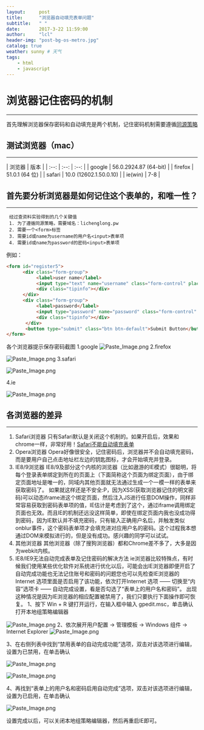 ```yaml
---
layout:     post
title:      "浏览器自动填充表单问题"
subtitle:   " "
date:       2017-3-22 11:59:00
author:     "lcl"
header-img: "post-bg-os-metro.jpg"
catalog: true
weather: sunny # 天气
tags:
    - html
    - javascript
---
```


# 浏览器记住密码的机制
---
首先理解浏览器保存密码和自动填充是两个机制，记住密码机制需要遵循[同源策略](http://baike.baidu.com/link?url=1UygF57OpBrK733OtVWZhrX7H-i9PmWdoLOnl4BkNdatA3OqOB4VHwLTxDshFkUz3mnhmTvRacF7YHjCT8gEeg4ZXaLacjW1ri6VFm1yhfUUuTyVbyp0NV9NzxAQ4FdL)
## 测试浏览器（mac）
---
| 浏览器 | 版本 |
| :--: | :--: | :--: |
| google | 56.0.2924.87  (64-bit) |
| firefox | 51.0.1 (64 位) |
| safari | 10.0 (12602.1.50.0.10) |
| ie(win) | 7-8 |
## 首先要分析浏览器是如何记住这个表单的，和唯一性？
<!--more-->
---
     经过查资料实验得到的几个关键值
     1. 为了遵循同源策略，需要域名：lichenglong.pw
     2. 需要一个<form>标签
     3. 需要id或name为username的用户名<input>表单项
     4. 需要id或name为password的密码<input>表单项


例如：
```html
<form id="register5">
      <div class="form-group">
           <label>user name</label>
           <input type="text" name="username" class="form-control" placeholder="Enter text">
           <div class="tipinfo"></div>
      </div>
      <div class="form-group">
           <label>password</label>
           <input type="password" name="password" class="form-control" placeholder="Enter text">
           <div class="tipinfo"></div>
       </div>
       <button type="submit" class="btn btn-default">Submit Button</button>
</form>
```
各个浏览器提示保存密码截图
1.google
![Paste_Image.png](http://upload-images.jianshu.io/upload_images/4450341-5df21d026404e17d.png?imageMogr2/auto-orient/strip%7CimageView2/2/w/1240)
2.firefox

![Paste_Image.png](http://upload-images.jianshu.io/upload_images/4450341-ff7525ecb9e78db3.png?imageMogr2/auto-orient/strip%7CimageView2/2/w/1240)
3.safari

![Paste_Image.png](http://upload-images.jianshu.io/upload_images/4450341-8f93151cccbf1d67.png?imageMogr2/auto-orient/strip%7CimageView2/2/w/1240)

4.ie

![Paste_Image.png](http://upload-images.jianshu.io/upload_images/4450341-7d174e15f948b206.png?imageMogr2/auto-orient/strip%7CimageView2/2/w/1240)

## 各浏览器的差异
---
1. Safari浏览器
只有Safari默认是关闭这个机制的。如果开启后，效果和chrome一样，非常好用！[Safari不能自动填充表单](https://support.apple.com/kb/PH19270?viewlocale=zh_CN&locale=zh_CN)
2. Opera浏览器
Opera好像很安全，记住密码后，浏览器并不会自动填充密码，而是要用户自己点击地址栏左边的钥匙图标，才会开始填充并登录。
3. IE8/9浏览器
IE8/9及部分这个内核的浏览器（比如遨游的IE模式）很聪明，将每个登录表单绑定到所在的页面上（下面简称这个页面为绑定页面），由于绑定页面地址是唯一的，同域内其他页面就无法通过生成一个一模一样的表单来获取密码了。
如果就这样还是不安全:P，因为XSS(获取浏览器记住的明文密码)可以动态iframe进这个绑定页面，然后注入JS进行任意DOM操作，同样非常容易获取到密码表单项的值，IE估计是考虑到了这个，通过iframe调用绑定页面也无效。而且IE的机制还远没这样简单，即使在绑定页面内我也没成功得到密码，因为IE默认并不填充密码，只有输入正确用户名后，并触发类似onblur事件，这个密码表单项才会填充进对应用户名的密码。这个过程我本想通过DOM来模拟进行的，但是没有成功。感兴趣的同学可以试试。
4. 其他浏览器
其他浏览器（除了搜狗浏览器）都和Chrome差不多了，大多是因为webkit内核。
5. IE8/IE9无法自动完成表单及记住密码的解决方法
ie浏览器比较特殊点，有时候我们使用某些优化软件对系统进行优化以后，可能会出IE浏览器即便开启了自动完成功能也无法记住账号和密码的问题您也可以先检查IE浏览器的 Internet 选项里面是否启用了该功能，依次打开Internet 选项 —— 切换至“内容”选项卡 —— 自动完成设置，看是否勾选了“表单上的用户名和密码”。 出现这种情况是因为IE浏览器的相应配置被禁用了，我们只要执行下面操作即可恢复。
1、按下 Win + R 键打开运行，在输入框中输入 gpedit.msc，单击确认打开本地组策略编辑器

![Paste_Image.png](http://upload-images.jianshu.io/upload_images/4450341-3a78c12beaec76e3.png?imageMogr2/auto-orient/strip%7CimageView2/2/w/1240)
2、依次展开用户配置 → 管理模板 → Windows 组件 → Internet Explorer
![Paste_Image.png](http://upload-images.jianshu.io/upload_images/4450341-a4dd52cb968eca23.png)

3、在右侧列表中找到“禁用表单的自动完成功能”选项，双击对该选项进行编辑，设置为已禁用，在单击确认

![Paste_Image.png](http://upload-images.jianshu.io/upload_images/4450341-634ddc804a024849.png?imageMogr2/auto-orient/strip%7CimageView2/2/w/1240)

![Paste_Image.png](http://upload-images.jianshu.io/upload_images/4450341-54b77e039ce564d3.png)

4、再找到“表单上的用户名和密码启用自动完成”选项，双击对该选项进行编辑，设置为已启用，在单击确认

![Paste_Image.png](http://upload-images.jianshu.io/upload_images/4450341-91dcc64ec9a4d92e.png?imageMogr2/auto-orient/strip%7CimageView2/2/w/1240)

设置完成以后，可以关闭本地组策略编辑器，然后再重启IE即可。
